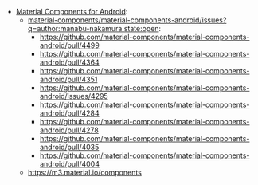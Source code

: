 - [Material Components for Android](https://github.com/material-components/material-components-android):
  - [material-components/material-components-android/issues?q=author:manabu-nakamura state:open](https://github.com/material-components/material-components-android/issues?q=author%3Amanabu-nakamura%20state%3Aopen):
    - https://github.com/material-components/material-components-android/pull/4499
    - https://github.com/material-components/material-components-android/pull/4364
    - https://github.com/material-components/material-components-android/pull/4351
    - https://github.com/material-components/material-components-android/issues/4295
    - https://github.com/material-components/material-components-android/pull/4284
    - https://github.com/material-components/material-components-android/pull/4278
    - https://github.com/material-components/material-components-android/pull/4035
    - https://github.com/material-components/material-components-android/pull/4004
  - https://m3.material.io/components

<!--
## Hi there 👋

**manabu-nakamura/manabu-nakamura** is a ✨ _special_ ✨ repository because its `README.md` (this file) appears on your GitHub profile.

Here are some ideas to get you started:

- 🔭 I’m currently working on ...
- 🌱 I’m currently learning ...
- 👯 I’m looking to collaborate on ...
- 🤔 I’m looking for help with ...
- 💬 Ask me about ...
- 📫 How to reach me: ...
- 😄 Pronouns: ...
- ⚡ Fun fact: ...
-->
